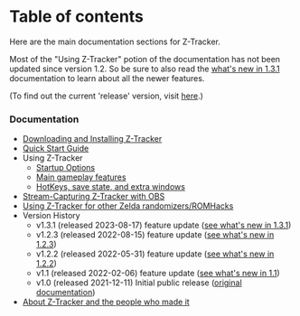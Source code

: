 # Table of contents

Here are the main documentation sections for Z-Tracker.  

Most of the "Using Z-Tracker" potion of the documentation has not been updated since version 1.2.  So be sure to also read 
the [what's new in 1.3.1](whats-new.md#v1.3.1) documentation to learn about all the newer features.

(To find out the current 'release' version, visit [here](https://github.com/brianmcn/Zelda1RandoTools/).)

### Documentation

- [Downloading and Installing Z-Tracker](install.md)
- [Quick Start Guide](quick-start.md)
- Using Z-Tracker
   - [Startup Options](startup-options.md)
   - [Main gameplay features](use.md)
   - [HotKeys, save state, and extra windows](extras.md)
- [Stream-Capturing Z-Tracker with OBS](stream-capture.md)
- [Using Z-Tracker for other Zelda randomizers/ROMHacks](other.md)
- Version History
   - v1.3.1 (released 2023-08-17) feature update ([see what's new in 1.3.1](whats-new.md#v1.3.1))
   - v1.2.3 (released 2022-08-15) feature update ([see what's new in 1.2.3](whats-new.md#v1.2.3))
   - v1.2.2 (released 2022-05-31) feature update ([see what's new in 1.2.2](whats-new.md#v1.2.2))
   - v1.1 (released 2022-02-06) feature update ([see what's new in 1.1](whats-new.md#v1.1))
   - v1.0 (released 2021-12-11) Initial public release ([original documentation](https://github.com/brianmcn/Zelda1RandoTools/blob/v1.0/doc/TOC.md)) 
- [About Z-Tracker and the people who made it](about.md)